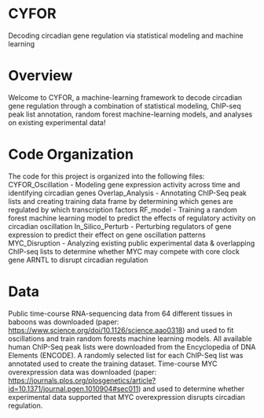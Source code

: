 # CYFOR
Decoding circadian gene regulation via statistical modeling and machine learning

# Overview
Welcome to CYFOR, a machine-learning framework to decode circadian gene regulation through a combination of statistical modeling, ChIP-seq peak list annotation, random forest machine-learning models, and analyses on existing experimental data!

# Code Organization
The code for this project is organized into the following files:
CYFOR_Oscillation - Modeling gene expression activity across time and identifying circadian genes
Overlap_Analysis - Annotating ChIP-Seq peak lists and creating training data frame by determining which genes are regulated by which transcription factors
RF_model - Training a random forest machine learning model to predict the effects of regulatory activity on circadian oscillation
In_Silico_Perturb - Perturbing regulators of gene expression to predict their effect on gene oscillation patterns
MYC_Disruption - Analyzing existing public experimental data & overlapping ChIP-seq lists to determine whether MYC may compete with core clock gene ARNTL to disrupt circadian regulation

# Data
Public time-course RNA-sequencing data from 64 different tissues in baboons was downloaded (paper: https://www.science.org/doi/10.1126/science.aao0318) and used to fit oscillations and train random forests machine learning models.
All available human ChIP-Seq peak lists were downloaded from the Encyclopedia of DNA Elements (ENCODE). A randomly selected list for each ChIP-Seq list was annotated used to create the training dataset.
Time-course MYC overexpression data was downloaded (paper: https://journals.plos.org/plosgenetics/article?id=10.1371/journal.pgen.1010904#sec011) and used to determine whether experimental data supported that MYC overexpression disrupts circadian regulation.
